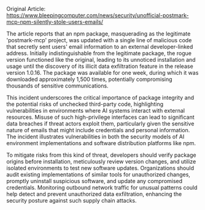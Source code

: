 Original Article: https://www.bleepingcomputer.com/news/security/unofficial-postmark-mcp-npm-silently-stole-users-emails/

The article reports that an npm package, masquerading as the legitimate 'postmark-mcp' project, was updated with a single line of malicious code that secretly sent users' email information to an external developer-linked address. Initially indistinguishable from the legitimate package, the rogue version functioned like the original, leading to its unnoticed installation and usage until the discovery of its illicit data exfiltration feature in the release version 1.0.16. The package was available for one week, during which it was downloaded approximately 1,500 times, potentially compromising thousands of sensitive communications.

This incident underscores the critical importance of package integrity and the potential risks of unchecked third-party code, highlighting vulnerabilities in environments where AI systems interact with external resources. Misuse of such high-privilege interfaces can lead to significant data breaches if threat actors exploit them, particularly given the sensitive nature of emails that might include credentials and personal information. The incident illustrates vulnerabilities in both the security models of AI environment implementations and software distribution platforms like npm.

To mitigate risks from this kind of threat, developers should verify package origins before installation, meticulously review version changes, and utilize isolated environments to test new software updates. Organizations should audit existing implementations of similar tools for unauthorized changes, promptly uninstall suspicious software, and update any compromised credentials. Monitoring outbound network traffic for unusual patterns could help detect and prevent unauthorized data exfiltration, enhancing the security posture against such supply chain attacks.